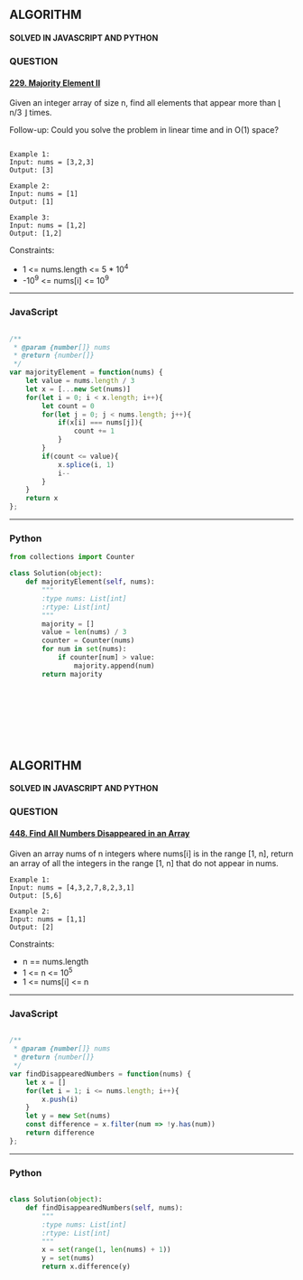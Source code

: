 ## ALGORITHM

#### SOLVED IN JAVASCRIPT AND PYTHON
### QUESTION

#### [229. Majority Element II](https://leetcode.com/problems/majority-element-ii/)

Given an integer array of size n, find all elements that appear more than ⌊ n/3 ⌋ times.

Follow-up: Could you solve the problem in linear time and in O(1) space?



```

Example 1:
Input: nums = [3,2,3]
Output: [3]

Example 2:
Input: nums = [1]
Output: [1]

Example 3:
Input: nums = [1,2]
Output: [1,2]

```

Constraints:

* 1 <= nums.length <= 5 * 10<sup>4</sup>
* -10<sup>9</sup> <= nums[i] <= 10<sup>9</sup>


-----

### JavaScript

```js

/**
 * @param {number[]} nums
 * @return {number[]}
 */
var majorityElement = function(nums) {
    let value = nums.length / 3
    let x = [...new Set(nums)]
    for(let i = 0; i < x.length; i++){
        let count = 0
        for(let j = 0; j < nums.length; j++){
            if(x[i] === nums[j]){
                count += 1
            }
        }
        if(count <= value){
            x.splice(i, 1)
            i--
        }
    }
    return x
};

```

-----

### Python

```py
from collections import Counter

class Solution(object):
    def majorityElement(self, nums):
        """
        :type nums: List[int]
        :rtype: List[int]
        """
        majority = []
        value = len(nums) / 3
        counter = Counter(nums)
        for num in set(nums):
            if counter[num] > value:
                majority.append(num)
        return majority
        
        
```
<br></br>
<br></br>

## ALGORITHM

#### SOLVED IN JAVASCRIPT AND PYTHON
### QUESTION

#### [448. Find All Numbers Disappeared in an Array](https://leetcode.com/problems/find-all-numbers-disappeared-in-an-array/)

Given an array nums of n integers where nums[i] is in the range [1, n], return an array of all the integers in the range [1, n] that do not appear in nums.

```
Example 1:
Input: nums = [4,3,2,7,8,2,3,1]
Output: [5,6]

Example 2:
Input: nums = [1,1]
Output: [2]
```

Constraints:

* n == nums.length
* 1 <= n <= 10<sup>5</sup>
* 1 <= nums[i] <= n

-----

### JavaScript

```js

/**
 * @param {number[]} nums
 * @return {number[]}
 */
var findDisappearedNumbers = function(nums) {
    let x = []
    for(let i = 1; i <= nums.length; i++){
        x.push(i)
    }
    let y = new Set(nums)
    const difference = x.filter(num => !y.has(num))
    return difference
};

```

-----

### Python

```py

class Solution(object):
    def findDisappearedNumbers(self, nums):
        """
        :type nums: List[int]
        :rtype: List[int]
        """
        x = set(range(1, len(nums) + 1))
        y = set(nums)
        return x.difference(y)
        
```


